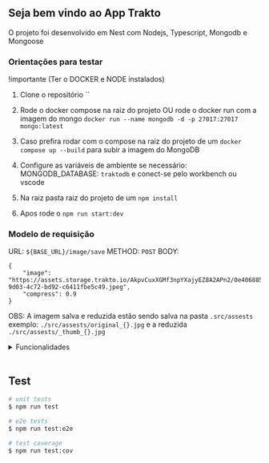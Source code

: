 ## Seja bem vindo ao App Trakto

O projeto foi desenvolvido em Nest com Nodejs, Typescript, Mongodb e Mongoose

### Orientações para testar

!importante (Ter o DOCKER e NODE instalados)

 1. Clone o repositório ``
 2. Rode o docker compose na raiz do projeto OU rode o docker run com a imagem do mongo `docker run --name mongodb -d -p 27017:27017  mongo:latest`
 3. Caso prefira rodar com o compose na raiz do projeto de um `docker compose up --build` para subir a imagem do MongoDB
 4. Configure as variáveis de ambiente se necessário:  MONGODB_DATABASE: `traktodb` e conect-se pelo workbench ou vscode


 1. Na raiz pasta raiz do projeto de um `npm install`
 2. Apos rode o `npm run start:dev`

### Modelo de requisição

URL: `${BASE_URL}/image/save`
METHOD: `POST`
BODY: 
```
{
    "image": "https://assets.storage.trakto.io/AkpvCuxXGMf3npYXajyEZ8A2APn2/0e406885-9d03-4c72-bd92-c6411fbe5c49.jpeg",
    "compress": 0.9
}
``` 
OBS: A imagem salva e reduzida estão sendo salva na pasta `.src/assests` exemplo: `./src/assests/original_{}.jpg` e a reduzida `./src/assests/_thumb_{}.jpg`

<details>
<summary> Funcionalidades </summary><br/>
 
 1. Conseguir salvar uma imagem recebida por uma URL publica no formato jpg e gerar um versão reduzida (acrescentando o sufixo _thumb ao nome do arquivo)

 2. A imagem reduzida deve ter compactação e o fator deve ser enviado como parâmentro junto com a url da imagem original.

</details><br />

## Test

```bash
# unit tests
$ npm run test

# e2e tests
$ npm run test:e2e

# test coverage
$ npm run test:cov
```
